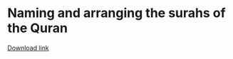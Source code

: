 # Naming and arranging the surahs of the Quran

[Download link](https://github.com/mohamedashref371/Naming-Surahs/releases/latest)
